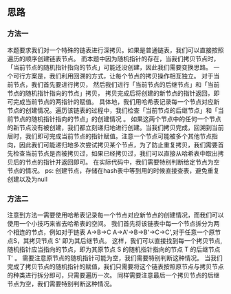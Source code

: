 ## 思路
### 方法一
本题要求我们对一个特殊的链表进行深拷贝。如果是普通链表，我们可以直接按照遍历的顺序创建链表节点。
而本题中因为随机指针的存在，当我们拷贝节点时，「当前节点的随机指针指向的节点」可能还没创建，因此我们需要变换思路。
一个可行方案是，我们利用回溯的方式，让每个节点的拷贝操作相互独立。 对于当前节点，我们首先要进行拷贝，
然后我们进行「当前节点的后继节点」和「当前节点的随机指针指向的节点」拷贝， 拷贝完成后将创建的新节点的指针返回，即可完成当前节点的两指针的赋值。
具体地，我们用哈希表记录每一个节点对应新节点的创建情况。遍历该链表的过程中，我们检查「当前节点的后继节点」和「当前节点的随机指针指向的节点」的创建情况 。
如果这两个节点中的任何一个节点的新节点没有被创建，我们都立刻递归地进行创建。当我们拷贝完成，回溯到当前层时，我们即可完成当前节点的指针赋值。注意一个节点可能被多个其他节点指向，因此我们可能递归地多次尝试拷贝某个节点，为了防止重复拷贝，我们需要首先检查当前节点是否被拷贝过，如果已经拷贝过，我们可以直接从哈希表中取出拷贝后的节点的指针并返回即可。
在实际代码中，我们需要特别判断给定节点为空节点的情况。
ps: 创建节点，存储在hash表中等到用的时候直接查表，避免重复创建以及为null

### 方法二
注意到方法一需要使用哈希表记录每一个节点对应新节点的创建情况，而我们可以使用一个小技巧来省去哈希表的空间。
我们首先将该链表中每一个节点拆分为两个相连的节点，例如对于链表 A->B->C A->A'->B->B'->C->C',对于任意一个原节点S，其拷贝节点 S' 即为其后继节点。
这样，我们可以直接找到每一个拷贝节点, 随机指针应当指向的节点，即为其原节点 S 的随机指针指向的节点 T 的后继节点 T' 。
需要注意原节点的随机指针可能为空，我们需要特别判断这种情况。
当我们完成了拷贝节点的随机指针的赋值，我们只需要将这个链表按照原节点与拷贝节点的种类进行拆分即可，只需要遍历一次。
同样需要注意最后一个拷贝节点的后继节点为空，我们需要特别判断这种情况。

